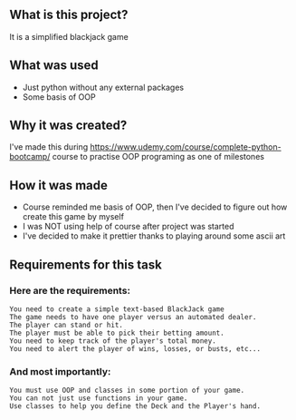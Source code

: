 ## What is this project?
It is a simplified blackjack game

## What was used
- Just python without any external packages
- Some basis of OOP

## Why it was created?
I've made this during https://www.udemy.com/course/complete-python-bootcamp/ course to practise OOP programing as one of milestones

## How it was made
- Course reminded me basis of OOP, then I've decided to figure out how create this game by myself
- I was NOT using help of course after project was started
- I've decided to make it prettier thanks to playing around some ascii art

## Requirements for this task
### Here are the requirements:

    You need to create a simple text-based BlackJack game
    The game needs to have one player versus an automated dealer.
    The player can stand or hit.
    The player must be able to pick their betting amount.
    You need to keep track of the player's total money.
    You need to alert the player of wins, losses, or busts, etc...

### And most importantly:

    You must use OOP and classes in some portion of your game.
    You can not just use functions in your game.
    Use classes to help you define the Deck and the Player's hand.
    
    
